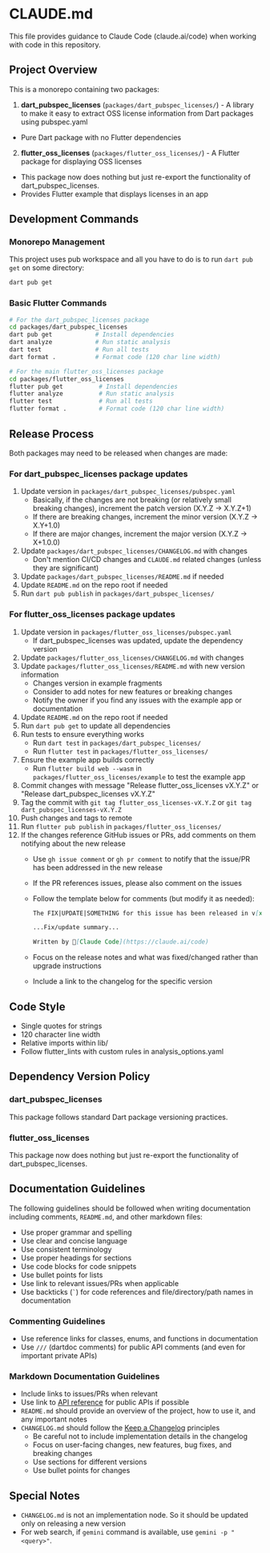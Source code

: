 # CLAUDE.md

This file provides guidance to Claude Code (claude.ai/code) when working with code in this repository.

## Project Overview

This is a monorepo containing two packages:

1. **dart_pubspec_licenses** (`packages/dart_pubspec_licenses/`) - A library to make it easy to extract OSS license information from Dart packages using pubspec.yaml

- Pure Dart package with no Flutter dependencies

2. **flutter_oss_licenses** (`packages/flutter_oss_licenses/`) - A Flutter package for displaying OSS licenses

- This package now does nothing but just re-export the functionality of dart_pubspec_licenses.
- Provides Flutter example that displays licenses in an app

## Development Commands

### Monorepo Management

This project uses pub workspace and all you have to do is to run `dart pub get` on some directory:

```bash
dart pub get
```

### Basic Flutter Commands

```bash
# For the dart_pubspec_licenses package
cd packages/dart_pubspec_licenses
dart pub get            # Install dependencies
dart analyze            # Run static analysis
dart test               # Run all tests
dart format .           # Format code (120 char line width)

# For the main flutter_oss_licenses package
cd packages/flutter_oss_licenses
flutter pub get          # Install dependencies
flutter analyze          # Run static analysis
flutter test             # Run all tests
flutter format .         # Format code (120 char line width)
```

## Release Process

Both packages may need to be released when changes are made:

### For dart_pubspec_licenses package updates

1. Update version in `packages/dart_pubspec_licenses/pubspec.yaml`
   - Basically, if the changes are not breaking (or relatively small breaking changes), increment the patch version (X.Y.Z -> X.Y.Z+1)
   - If there are breaking changes, increment the minor version (X.Y.Z -> X.Y+1.0)
   - If there are major changes, increment the major version (X.Y.Z -> X+1.0.0)
2. Update `packages/dart_pubspec_licenses/CHANGELOG.md` with changes
   - Don't mention CI/CD changes and `CLAUDE.md` related changes (unless they are significant)
3. Update `packages/dart_pubspec_licenses/README.md` if needed
4. Update `README.md` on the repo root if needed
5. Run `dart pub publish` in `packages/dart_pubspec_licenses/`

### For flutter_oss_licenses package updates

1. Update version in `packages/flutter_oss_licenses/pubspec.yaml`
   - If dart_pubspec_licenses was updated, update the dependency version
2. Update `packages/flutter_oss_licenses/CHANGELOG.md` with changes
3. Update `packages/flutter_oss_licenses/README.md` with new version information
   - Changes version in example fragments
   - Consider to add notes for new features or breaking changes
   - Notify the owner if you find any issues with the example app or documentation
4. Update `README.md` on the repo root if needed
5. Run `dart pub get` to update all dependencies
6. Run tests to ensure everything works
   - Run `dart test` in `packages/dart_pubspec_licenses/`
   - Run `flutter test` in `packages/flutter_oss_licenses/`
7. Ensure the example app builds correctly
   - Run `flutter build web --wasm` in `packages/flutter_oss_licenses/example` to test the example app
8. Commit changes with message "Release flutter_oss_licenses vX.Y.Z" or "Release dart_pubspec_licenses vX.Y.Z"
9. Tag the commit with `git tag flutter_oss_licenses-vX.Y.Z` or `git tag dart_pubspec_licenses-vX.Y.Z`
10. Push changes and tags to remote
11. Run `flutter pub publish` in `packages/flutter_oss_licenses/`
12. If the changes reference GitHub issues or PRs, add comments on them notifying about the new release
    - Use `gh issue comment` or `gh pr comment` to notify that the issue/PR has been addressed in the new release
    - If the PR references issues, please also comment on the issues
    - Follow the template below for comments (but modify it as needed):

      ```md
      The FIX|UPDATE|SOMETHING for this issue has been released in v[x.y.z](https://pub.dev/packages/flutter_oss_licenses/versions/x.y.z).

      ...Fix/update summary...

      Written by 🤖[Claude Code](https://claude.ai/code)
      ```

    - Focus on the release notes and what was fixed/changed rather than upgrade instructions
    - Include a link to the changelog for the specific version

## Code Style

- Single quotes for strings
- 120 character line width
- Relative imports within lib/
- Follow flutter_lints with custom rules in analysis_options.yaml

## Dependency Version Policy

### dart_pubspec_licenses

This package follows standard Dart package versioning practices.

### flutter_oss_licenses

This package now does nothing but just re-export the functionality of dart_pubspec_licenses.

## Documentation Guidelines

The following guidelines should be followed when writing documentation including comments, `README.md`, and other markdown files:

- Use proper grammar and spelling
- Use clear and concise language
- Use consistent terminology
- Use proper headings for sections
- Use code blocks for code snippets
- Use bullet points for lists
- Use link to relevant issues/PRs when applicable
- Use backticks (`` ` ``) for code references and file/directory/path names in documentation

### Commenting Guidelines

- Use reference links for classes, enums, and functions in documentation
- Use `///` (dartdoc comments) for public API comments (and even for important private APIs)

### Markdown Documentation Guidelines

- Include links to issues/PRs when relevant
- Use link to [API reference](https://pub.dev/documentation/flutter_oss_licenses/latest/flutter_oss_licenses/) for public APIs if possible
- `README.md` should provide an overview of the project, how to use it, and any important notes
- `CHANGELOG.md` should follow the [Keep a Changelog](https://keepachangelog.com/en/1.0.0/) principles
  - Be careful not to include implementation details in the changelog
  - Focus on user-facing changes, new features, bug fixes, and breaking changes
  - Use sections for different versions
  - Use bullet points for changes

## Special Notes

- `CHANGELOG.md` is not an implementation node. So it should be updated only on releasing a new version
- For web search, if `gemini` command is available, use `gemini -p "<query>"`.
